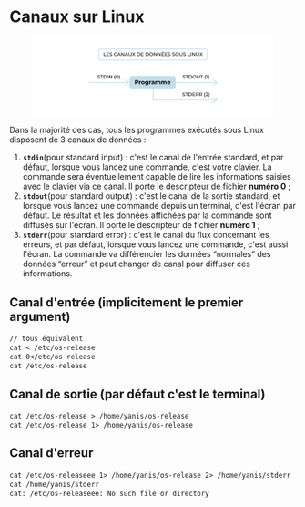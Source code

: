 # Canaux sur Linux

<figure><img src=".gitbook/assets/image (9).png" alt=""><figcaption></figcaption></figure>

Dans la majorité des cas, tous les programmes exécutés sous Linux disposent de 3 canaux de données :

1. **`stdin`**(pour standard input) : c'est le canal de l'entrée standard, et par défaut, lorsque vous lancez une commande, c'est votre clavier. La commande sera éventuellement capable de lire les informations saisies avec le clavier via ce canal. Il porte le descripteur de fichier **numéro 0** ;
2. **`stdout`**(pour standard output) : c'est le canal de la sortie standard, et lorsque vous lancez une commande depuis un terminal, c'est l'écran par défaut. Le résultat et les données affichées par la commande sont diffusés sur l'écran. Il porte le descripteur de fichier **numéro 1** ;
3. **`stderr`**(pour standard error) : c'est le canal du flux concernant les erreurs, et par défaut, lorsque vous lancez une commande, c'est aussi l'écran. La commande va différencier les données “normales” des données “erreur” et peut changer de canal pour diffuser ces informations.

## Canal d'entrée (implicitement le premier argument)

```
// tous équivalent
cat < /etc/os-release
cat 0</etc/os-release
cat /etc/os-release
```

## Canal de sortie (par défaut c'est le terminal)

```
cat /etc/os-release > /home/yanis/os-release
cat /etc/os-release 1> /home/yanis/os-release
```

## Canal d'erreur

```
cat /etc/os-releaseee 1> /home/yanis/os-release 2> /home/yanis/stderr
cat /home/yanis/stderr 
cat: /etc/os-releaseee: No such file or directory

```









